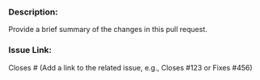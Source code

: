 ### Description:

Provide a brief summary of the changes in this pull request.

### Issue Link:

Closes # (Add a link to the related issue, e.g., Closes #123 or Fixes #456) 
